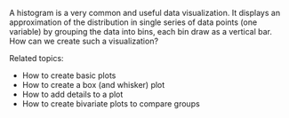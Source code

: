 
A histogram is a very common and useful data visualization.  It displays an approximation of the distribution in single series of data points (one variable) by grouping the data into bins, each bin draw as a vertical bar.  How can we create such a visualization?

Related topics:

* How to create basic plots
* How to create a box (and whisker) plot
* How to add details to a plot
* How to create bivariate plots to compare groups

